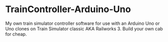 # TrainController-Arduino-Uno
My own train simulator controller software for use with an Arduino Uno or Uno clones on Train Simulator classic AKA Railworks 3. Build your own cab for cheap.
